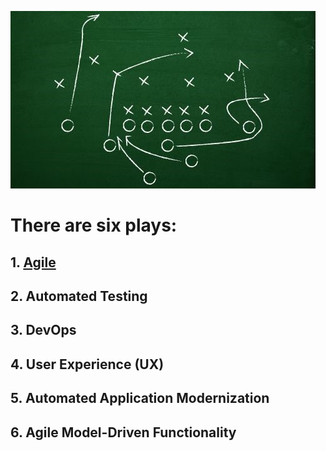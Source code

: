![Agile Playbook](xandoimage.jpg)
# There are six plays:

## 1. [Agile](https://wwalski.github.io/AgilePB_TOC/)
## 2. Automated Testing
## 3. DevOps
## 4. User Experience (UX)
## 5. Automated Application Modernization
## 6. Agile Model-Driven Functionality
